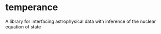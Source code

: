 # temperance
A library for interfacing astrophysical data with inference of the nuclear equation of state
